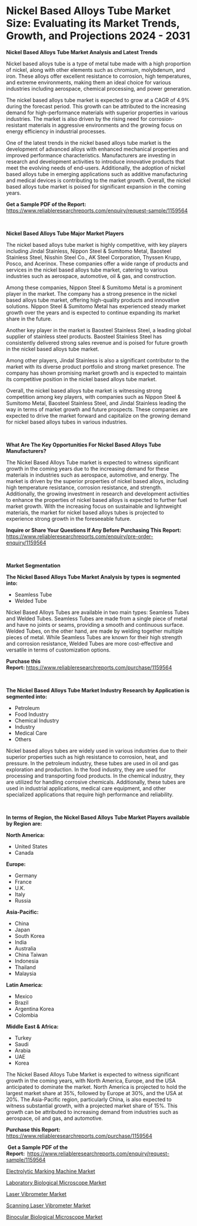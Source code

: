 <p><h1>Nickel Based Alloys Tube Market Size: Evaluating its Market Trends, Growth, and Projections 2024 - 2031</h1></p><p><strong>Nickel Based Alloys Tube Market Analysis and Latest Trends</strong></p>
<p><p>Nickel based alloys tube is a type of metal tube made with a high proportion of nickel, along with other elements such as chromium, molybdenum, and iron. These alloys offer excellent resistance to corrosion, high temperatures, and extreme environments, making them an ideal choice for various industries including aerospace, chemical processing, and power generation.</p><p>The nickel based alloys tube market is expected to grow at a CAGR of 4.9% during the forecast period. This growth can be attributed to the increasing demand for high-performance materials with superior properties in various industries. The market is also driven by the rising need for corrosion-resistant materials in aggressive environments and the growing focus on energy efficiency in industrial processes.</p><p>One of the latest trends in the nickel based alloys tube market is the development of advanced alloys with enhanced mechanical properties and improved performance characteristics. Manufacturers are investing in research and development activities to introduce innovative products that meet the evolving needs of end-users. Additionally, the adoption of nickel based alloys tube in emerging applications such as additive manufacturing and medical devices is contributing to the market growth. Overall, the nickel based alloys tube market is poised for significant expansion in the coming years.</p></p>
<p><strong>Get a Sample PDF of the Report:&nbsp;</strong> <a href="https://www.reliableresearchreports.com/enquiry/request-sample/1159564">https://www.reliableresearchreports.com/enquiry/request-sample/1159564</a></p>
<p>&nbsp;</p>
<p><strong>Nickel Based Alloys Tube Major Market Players</strong></p>
<p><p>The nickel based alloys tube market is highly competitive, with key players including Jindal Stainless, Nippon Steel & Sumitomo Metal, Baosteel Stainless Steel, Nisshin Steel Co., AK Steel Corporation, Thyssen Krupp, Posco, and Acerinox. These companies offer a wide range of products and services in the nickel based alloys tube market, catering to various industries such as aerospace, automotive, oil & gas, and construction.</p><p>Among these companies, Nippon Steel & Sumitomo Metal is a prominent player in the market. The company has a strong presence in the nickel based alloys tube market, offering high-quality products and innovative solutions. Nippon Steel & Sumitomo Metal has experienced steady market growth over the years and is expected to continue expanding its market share in the future.</p><p>Another key player in the market is Baosteel Stainless Steel, a leading global supplier of stainless steel products. Baosteel Stainless Steel has consistently delivered strong sales revenue and is poised for future growth in the nickel based alloys tube market.</p><p>Among other players, Jindal Stainless is also a significant contributor to the market with its diverse product portfolio and strong market presence. The company has shown promising market growth and is expected to maintain its competitive position in the nickel based alloys tube market.</p><p>Overall, the nickel based alloys tube market is witnessing strong competition among key players, with companies such as Nippon Steel & Sumitomo Metal, Baosteel Stainless Steel, and Jindal Stainless leading the way in terms of market growth and future prospects. These companies are expected to drive the market forward and capitalize on the growing demand for nickel based alloys tubes in various industries.</p></p>
<p>&nbsp;</p>
<p><strong>What Are The Key Opportunities For Nickel Based Alloys Tube Manufacturers?</strong></p>
<p><p>The Nickel Based Alloys Tube market is expected to witness significant growth in the coming years due to the increasing demand for these materials in industries such as aerospace, automotive, and energy. The market is driven by the superior properties of nickel based alloys, including high temperature resistance, corrosion resistance, and strength. Additionally, the growing investment in research and development activities to enhance the properties of nickel based alloys is expected to further fuel market growth. With the increasing focus on sustainable and lightweight materials, the market for nickel based alloys tubes is projected to experience strong growth in the foreseeable future.</p></p>
<p><strong>Inquire or Share Your Questions If Any Before Purchasing This Report:</strong> <a href="https://www.reliableresearchreports.com/enquiry/pre-order-enquiry/1159564">https://www.reliableresearchreports.com/enquiry/pre-order-enquiry/1159564</a></p>
<p>&nbsp;</p>
<p><strong>Market Segmentation</strong></p>
<p><strong>The Nickel Based Alloys Tube Market Analysis by types is segmented into:</strong></p>
<p><ul><li>Seamless Tube</li><li>Welded Tube</li></ul></p>
<p><p>Nickel Based Alloys Tubes are available in two main types: Seamless Tubes and Welded Tubes. Seamless Tubes are made from a single piece of metal and have no joints or seams, providing a smooth and continuous surface. Welded Tubes, on the other hand, are made by welding together multiple pieces of metal. While Seamless Tubes are known for their high strength and corrosion resistance, Welded Tubes are more cost-effective and versatile in terms of customization options.</p></p>
<p><strong>Purchase this Report:&nbsp;</strong><a href="https://www.reliableresearchreports.com/purchase/1159564">https://www.reliableresearchreports.com/purchase/1159564</a></p>
<p>&nbsp;</p>
<p><strong>The Nickel Based Alloys Tube Market Industry Research by Application is segmented into:</strong></p>
<p><ul><li>Petroleum</li><li>Food Industry</li><li>Chemical Industry</li><li>Industry</li><li>Medical Care</li><li>Others</li></ul></p>
<p><p>Nickel based alloys tubes are widely used in various industries due to their superior properties such as high resistance to corrosion, heat, and pressure. In the petroleum industry, these tubes are used in oil and gas exploration and production. In the food industry, they are used for processing and transporting food products. In the chemical industry, they are utilized for handling corrosive chemicals. Additionally, these tubes are used in industrial applications, medical care equipment, and other specialized applications that require high performance and reliability.</p></p>
<p>&nbsp;</p>
<p><strong>In terms of Region, the Nickel Based Alloys Tube Market Players available by Region are:</strong></p>
<p>
    <p> <strong> North America: </strong>
        <ul>
            <li>United States</li>
            <li>Canada</li>
        </ul>
        </p> 
    <p> <strong> Europe: </strong>
        <ul>
            <li>Germany</li>
            <li>France</li>
            <li>U.K.</li>
            <li>Italy</li>
            <li>Russia</li>
        </ul>
        </p> 
    <p> <strong> Asia-Pacific: </strong>
        <ul>
            <li>China</li>
            <li>Japan</li>
            <li>South Korea</li>
            <li>India</li>
            <li>Australia</li>
            <li>China Taiwan</li>
            <li>Indonesia</li>
            <li>Thailand</li>
            <li>Malaysia</li>
        </ul>
        </p> 
    <p> <strong> Latin America: </strong>
        <ul>
            <li>Mexico</li>
            <li>Brazil</li>
            <li>Argentina Korea</li>
            <li>Colombia</li>
        </ul>
        </p> 
    <p> <strong> Middle East & Africa: </strong>
        <ul>
            <li>Turkey</li>
            <li>Saudi</li>
            <li>Arabia</li>
            <li>UAE</li>
            <li>Korea</li>
        </ul>
    </p>
    </p>
<p><p>The Nickel Based Alloys Tube Market is expected to witness significant growth in the coming years, with North America, Europe, and the USA anticipated to dominate the market. North America is projected to hold the largest market share at 35%, followed by Europe at 30%, and the USA at 20%. The Asia-Pacific region, particularly China, is also expected to witness substantial growth, with a projected market share of 15%. This growth can be attributed to increasing demand from industries such as aerospace, oil and gas, and automotive.</p></p>
<p><strong>Purchase this Report: </strong><a href="https://www.reliableresearchreports.com/purchase/1159564">https://www.reliableresearchreports.com/purchase/1159564</a></p>
<p>&nbsp;<strong>Get a Sample PDF of the Report:&nbsp;&nbsp;</strong><a href="https://www.reliableresearchreports.com/enquiry/request-sample/1159564">https://www.reliableresearchreports.com/enquiry/request-sample/1159564</a></p>
<p><strong></strong></p>
<p><p><a href="https://medium.com/@marionlang1939/electrolytic-marking-machine-market-share-evolution-and-market-growth-trends-2024-2031-393b932963f7">Electrolytic Marking Machine Market</a></p><p><a href="https://medium.com/@marionlang1939/laboratory-biological-microscope-market-report-reveals-the-latest-trends-and-growth-opportunities-e2be97dd36d6">Laboratory Biological Microscope Market</a></p><p><a href="https://medium.com/@marionlang1939/laser-vibrometer-market-insights-into-market-cagr-market-trends-and-growth-strategies-6dce02a5450b">Laser Vibrometer Market</a></p><p><a href="https://medium.com/@marionlang1939/scanning-laser-vibrometer-market-insights-into-market-cagr-market-trends-and-growth-strategies-034815514d9c">Scanning Laser Vibrometer Market</a></p><p><a href="https://medium.com/@marionlang1939/binocular-biological-microscope-market-analysis-and-sze-forecasted-for-period-from-2024-to-2031-80a5954144c8">Binocular Biological Microscope Market</a></p></p>